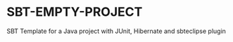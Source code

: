 SBT-EMPTY-PROJECT
=================

SBT Template for a Java project with JUnit, Hibernate and sbteclipse plugin
